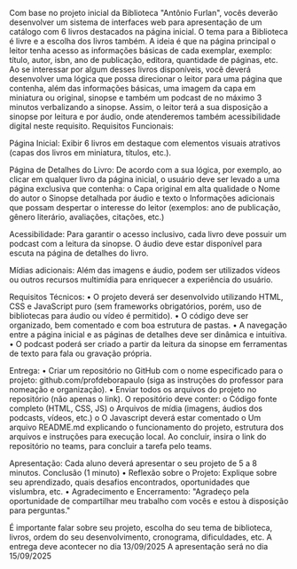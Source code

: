 Com base no projeto inicial da Biblioteca "Antônio Furlan", vocês deverão desenvolver um sistema de interfaces web para apresentação de um catálogo com 6 livros destacados na página inicial. O tema para a Biblioteca é livre e a escolha dos livros também. A ideia é que na página principal o leitor tenha acesso as informações básicas de cada exemplar, exemplo: título, autor, isbn, ano de publicação, editora, quantidade de páginas, etc. Ao se interessar por algum desses livros disponíveis, você deverá desenvolver uma lógica que possa direcionar o leitor para uma página que contenha, além das informações básicas, uma imagem da capa em miniatura ou original, sinopse e também um podcast de no máximo 3 minutos verbalizando a sinopse. Assim, o leitor terá a sua disposição a sinopse por leitura e por áudio, onde atenderemos também acessibilidade digital neste requisito. Requisitos Funcionais:

Página Inicial: Exibir 6 livros em destaque com elementos visuais atrativos (capas dos livros em miniatura, títulos, etc.).

Página de Detalhes do Livro: De acordo com a sua lógica, por exemplo, ao clicar em qualquer livro da página inicial, o usuário deve ser levado a uma página exclusiva que contenha: o Capa original em alta qualidade o Nome do autor o Sinopse detalhada por áudio e texto o Informações adicionais que possam despertar o interesse do leitor (exemplos: ano de publicação, gênero literário, avaliações, citações, etc.)

Acessibilidade: Para garantir o acesso inclusivo, cada livro deve possuir um podcast com a leitura da sinopse. O áudio deve estar disponível para escuta na página de detalhes do livro.

Mídias adicionais: Além das imagens e áudio, podem ser utilizados vídeos ou outros recursos multimídia para enriquecer a experiência do usuário.

Requisitos Técnicos:
• O projeto deverá ser desenvolvido utilizando HTML, CSS e JavaScript puro (sem frameworks obrigatórios, porém, uso de bibliotecas para áudio ou vídeo é permitido). • O código deve ser organizado, bem comentado e com boa estrutura de pastas. • A navegação entre a página inicial e as páginas de detalhes deve ser dinâmica e intuitiva. • O podcast poderá ser criado a partir da leitura da sinopse em ferramentas de texto para fala ou gravação própria.

Entrega:
• Criar um repositório no GitHub com o nome especificado para o projeto: github.com/profdeborapaulo (siga as instruções do professor para nomeação e organização). • Enviar todos os arquivos do projeto no repositório (não apenas o link). O repositório deve conter: o Código fonte completo (HTML, CSS, JS) o Arquivos de mídia (imagens, áudios dos podcasts, vídeos, etc.) o O Javascript deverá estar comentado o Um arquivo README.md explicando o funcionamento do projeto, estrutura dos arquivos e instruções para execução local. Ao concluir, insira o link do repositório no teams, para concluir a tarefa pelo teams. 

Apresentação:
Cada aluno deverá apresentar o seu projeto de 5 a 8 minutos.
Conclusão (1 minuto)
• Reflexão sobre o Projeto: Explique sobre seu aprendizado, quais desafios encontrados, oportunidades que vislumbra, etc. • Agradecimento e Encerramento: "Agradeço pela oportunidade de compartilhar meu trabalho com vocês e estou à disposição para perguntas."

É importante falar sobre seu projeto, escolha do seu tema de biblioteca, livros, ordem do seu desenvolvimento, cronograma, dificuldades, etc.
A entrega deve acontecer no dia 13/09/2025 A apresentação será no dia 15/09/2025
